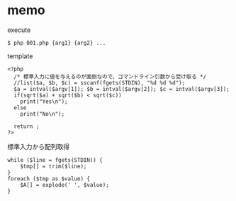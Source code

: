 # memo

execute
```
$ php 001.php {arg1} {arg2} ...
```

template
```template.php
<?php
  /* 標準入力に値を与えるのが面倒なので、コマンドライン引数から受け取る */
  //list($a, $b, $c) = sscanf(fgets(STDIN), "%d %d %d");
  $a = intval($argv[1]); $b = intval($argv[2]); $c = intval($argv[3]);
  if(sqrt($a) + sqrt($b) < sqrt($c))
    print("Yes\n");
  else
    print("No\n");

  return ;
?>
```

標準入力から配列取得
```getStdinArray.php
while ($line = fgets(STDIN)) {
    $tmp[] = trim($line);
}
foreach ($tmp as $value) {
    $A[] = explode(' ', $value);
}
```
